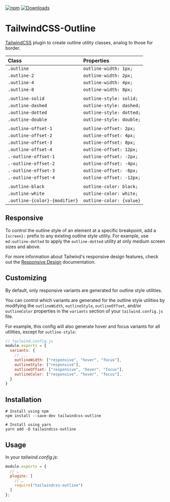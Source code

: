 [![npm](https://img.shields.io/npm/v/tailwindcss-outline.svg?style=for-the-badge)](https://www.npmjs.com/package/tailwindcss-outline)
[![Downloads](https://img.shields.io/npm/dt/tailwindcss-outline.svg?style=for-the-badge)](https://www.npmjs.com/package/tailwindcss-outline)

# TailwindCSS-Outline

[TailwindCSS](https://tailwindcss.com/) plugin to create outline utility classes, analog to those for border.


| Class                          | Properties               |
|:------------------------------ |:------------------------ |
| `.outline`                     | `outline-width: 1px;`    |
| `.outline-2`                   | `outline-width: 2px;`    |
| `.outline-4`                   | `outline-width: 4px;`    |
| `.outline-8`                   | `outline-width: 8px;`    |
|                                |                          |
| `.outline-solid`               | `outline-style: solid;`  |
| `.outline-dashed`              | `outline-style: dashed;` |
| `.outline-dotted`              | `outline-style: dotted;` |
| `.outline-double`              | `outline-style: double;` |
|                                |                          |
| `.outline-offset-1`            | `outline-offset: 2px;`   |
| `.outline-offset-2`            | `outline-offset: 4px;`   |
| `.outline-offset-3`            | `outline-offset: 8px;`   |
| `.outline-offset-4`            | `outline-offset: 12px;`  |
| `.-outline-offset-1`           | `outline-offset: -2px;`  |
| `.-outline-offset-2`           | `outline-offset: -4px;`  |
| `.-outline-offset-3`           | `outline-offset: -8px;`  |
| `.-outline-offset-4`           | `outline-offset: -12px;` |
|                                |                          |
| `.outline-black`               | `outline-color: black;`  |
| `.outline-white`               | `outline-color: white;`  |
| `.outline-{color}-{modifier}`  | `outline-color: {value}` |


## Responsive

To control the outline style of an element at a specific breakpoint, add a `{screen}:` prefix to any existing outline style utility. For example, use `md:outline-dotted` to apply the `outline-dotted` utility at only medium screen sizes and above.

For more information about Tailwind's responsive design features, check out the [Responsive Design](https://tailwindcss.com/docs/responsive-design) documentation.


## Customizing

By default, only responsive variants are generated for outline style utilities.

You can control which variants are generated for the outline style utilities by modifying the `outlineWidth`, `outlineStyle`, `outlineOffset`, and/or `outlineColor` properties in the `variants` section of your `tailwind.config.js` file.

For example, this config will also generate hover and focus variants for all utilities, except for `outline-style`:

```javascript
// tailwind.config.js
module.exports = {
  variants: {
    // ...
    outlineWidth: ["responsive", "hover", "focus"],
    outlineStyle: ["responsive"],
    outlineOffset: ["responsive", "hover", "focus"],
    outlineColor: ["responsive", "hover", "focus"],
  }
}
```


## Installation

```shell
# Install using npm
npm install --save-dev tailwindcss-outline

# Install using yarn
yarn add -D tailwindcss-outline
```


## Usage

In your _tailwind.config.js_:

```js
module.exports = {
  // …
  plugins: [
    // …
    require("tailwindcss-outline")
  ]
};
```

